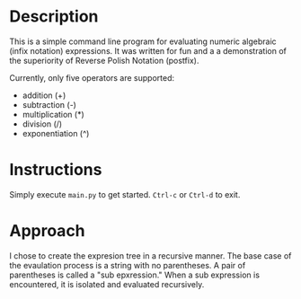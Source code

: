 # Description
This is a simple command line program for evaluating numeric algebraic (infix notation) expressions. It was written for fun and a a demonstration of the superiority of Reverse Polish Notation (postfix).

Currently, only five operators are supported:


- addition (+)
- subtraction (-)
- multiplication (*)
- division (/)
- exponentiation (^)

# Instructions
Simply execute `main.py` to get started. `Ctrl-c` or `Ctrl-d` to exit.

# Approach
I chose to create the expresion tree in a recursive manner. The base case of the evaulation process is a string with no parentheses. A pair of parentheses is called a "sub epxression." When a sub expression is encountered, it is isolated and evaluated recursively.
